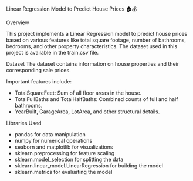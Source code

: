 Linear Regression Model to Predict House Prices 🏠💰


Overview

This project implements a Linear Regression model to predict house prices based on various features like total square footage, number of bathrooms, bedrooms, and other property characteristics. The dataset used in this project is available in the train.csv file.


Dataset
The dataset contains information on house properties and their corresponding sale prices.

Important features include:

* TotalSquareFeet: Sum of all floor areas in the house.
* TotalFullBaths and TotalHalfBaths: Combined counts of full and half bathrooms.
* YearBuilt, GarageArea, LotArea, and other structural details.


Libraries Used
 * pandas for data manipulation
 * numpy for numerical operations
 * seaborn and matplotlib for visualizations
 * sklearn.preprocessing for feature scaling
 * sklearn.model_selection for splitting the data
 * sklearn.linear_model.LinearRegression for building the model
 * sklearn.metrics for evaluating the model

